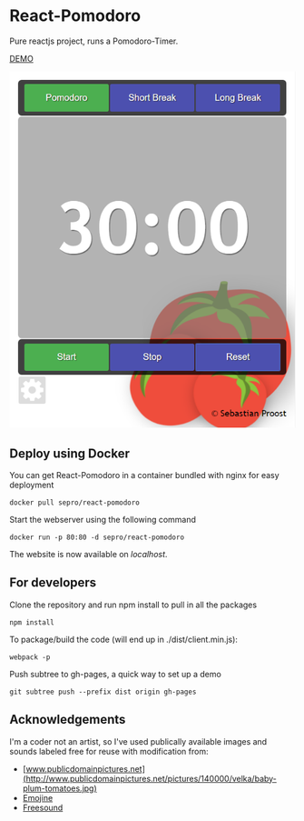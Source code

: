 # React-Pomodoro
Pure reactjs project, runs a Pomodoro-Timer.

[DEMO](http://sepro.github.com/React-Pomodoro)

![screenshot](doc/screenshot.png)

## Deploy using Docker

You can get React-Pomodoro in a container bundled with nginx for easy deployment

    docker pull sepro/react-pomodoro
    
Start the webserver using the following command

    docker run -p 80:80 -d sepro/react-pomodoro

The website is now available on *localhost*.

## For developers
Clone the repository and run npm install to pull in all the packages

    npm install
    

To package/build the code (will end up in ./dist/client.min.js): 

    webpack -p
    

Push subtree to gh-pages, a quick way to set up a demo

    git subtree push --prefix dist origin gh-pages

## Acknowledgements

I'm a coder not an artist, so I've used publically available images and sounds labeled free for reuse with modification from:

  * [www.publicdomainpictures.net](http://www.publicdomainpictures.net/pictures/140000/velka/baby-plum-tomatoes.jpg)
  * [Emojine](https://commons.wikimedia.org/wiki/File:Emojione_1F345.svg)
  * [Freesound](https://www.freesound.org/people/HonorHunter/sounds/271666/)
